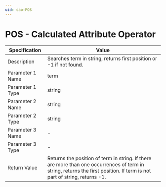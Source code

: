 ```yaml
---
uid: cao-POS
---
```


# POS - Calculated Attribute Operator

| Specification         | Value                                                        |
| --------------------- | ------------------------------------------------------------ |
| Description           | Searches term in string, returns first position or -1 if not found.          |
| Parameter 1 Name      | term                                                         |
| Parameter 1 Type      | string                                    |
| Parameter 2 Name      | string                                                            |
| Parameter 2 Type      | string                                                            |
| Parameter 3 Name      | -                                                            |
| Parameter 3 Type      | -                                                            |
| Return Value          | Returns the position of term in string. If there are more than one occurrences of term in string, returns the first position. If term is not part of string, returns -1. |
